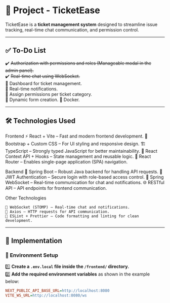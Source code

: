 # 📌 Project - TicketEase

TicketEase is a **ticket management system** designed to streamline issue tracking, real-time chat communication, and permission control.

---

## ✅ To-Do List

✔️ ~~Authorization with permissions and roles (Manageable modal in the admin panel).~~  
✔️ ~~Real-time chat using WebSocket.~~  
🔲 Dashboard for ticket management.  
🔲 Real-time notifications.  
🔲 Assign permissions per ticket category.  
🔲 Dynamic form creation.
🔲 Docker.

---

## 🛠️ Technologies Used
Frontend
    ⚡ React + Vite – Fast and modern frontend development.
    🎨 Bootstrap + Custom CSS – For UI styling and responsive design.
    🏗 TypeScript – Strongly typed JavaScript for better maintainability.
    🔄 React Context API + Hooks – State management and reusable logic.
    🔗 React Router – Enables single-page application (SPA) navigation.

Backend
    🏢 Spring Boot – Robust Java backend for handling API requests.
    🔐 JWT Authentication – Secure login with role-based access control.
    📩 Spring WebSocket – Real-time communication for chat and notifications.
    🌐 RESTful API – API endpoints for frontend communication.

Other Technologies

    🚀 WebSocket (STOMP) – Real-time chat and notifications.
    📡 Axios – HTTP requests for API communication.
    📝 ESLint + Prettier – Code formatting and linting for clean development.

---

## 🚀 Implementation

### 🔧 Environment Setup

1️⃣ **Create a `.env.local` file inside the `/frontend/` directory.**  
2️⃣ **Add the required environment variables** as shown in the example below:

```ini
NEXT_PUBLIC_API_BASE_URL=http://localhost:8080
VITE_WS_URL=http://localhost:8080/ws

